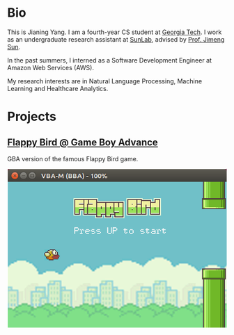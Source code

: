 # Bio

This is Jianing Yang. I am a fourth-year CS student at [Georgia Tech](http://gatech.edu). I work as an undergraduate research assistant at [SunLab](http://sunlab.org), advised by [Prof. Jimeng Sun](https://www.cc.gatech.edu/people/jimeng-sun).

In the past summers, I interned as a Software Development Engineer at Amazon Web Services (AWS).

My research interests are in Natural Language Processing, Machine Learning and Healthcare Analytics.

# Projects

## [Flappy Bird @ Game Boy Advance](https://github.com/jedyang97/flappy-bird-gba)
GBA version of the famous Flappy Bird game. 

[![Flappy Bird GBA](assets/img/flappy_bird_startscreen.png)](https://github.com/jedyang97/flappy-bird-gba)
